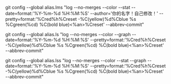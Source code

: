 git config --global alias.lms  "log --no-merges --color --stat --date=format:'%Y-%m-%d %H:%M:%S' --author='你的名字！自己修改！' --pretty=format:'%Cred%h%Creset -%C(yellow)%d%Cblue %s %Cgreen(%cd) %C(bold blue)<%an>%Creset' --abbrev-commit"


git config --global alias.ls "log --no-merges --color --graph --date=format:'%Y-%m-%d %H:%M:%S' --pretty=format:'%Cred%h%Creset -%C(yellow)%d%Cblue %s %Cgreen(%cd) %C(bold blue)<%an>%Creset' --abbrev-commit"


git config --global alias.lss "log --no-merges --color --stat --graph --date=format:'%Y-%m-%d %H:%M:%S' --pretty=format:'%Cred%h%Creset -%C(yellow)%d%Cblue %s %Cgreen(%cd) %C(bold blue)<%an>%Creset' --abbrev-commit" 
